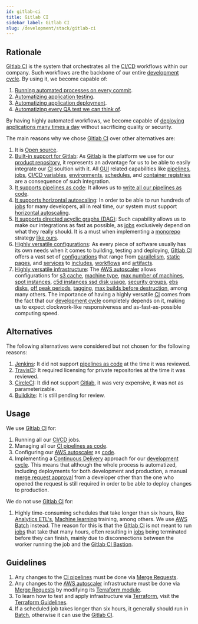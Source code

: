 ```yaml
---
id: gitlab-ci
title: Gitlab CI
sidebar_label: Gitlab CI
slug: /development/stack/gitlab-ci
---
```


## Rationale

[GItlab CI][GITLAB-CI]
is the system that orchestrates all the
[CI/CD](https://docs.gitlab.com/ee/ci/introduction/)
workflows within our company.
Such workflows are the backbone
of our entire
[development cycle][DEV-CYCLE].
By using it, we become capable of:

1. [Running automated processes on every commit](https://docs.gitlab.com/ee/ci/pipelines/).
1. [Automatizing application testing](https://gitlab.com/fluidattacks/product/-/blob/ee58e7a78990ef77ca032e4388d0e0bc49533799/integrates/.gitlab-ci.yml#L368).
1. [Automatizing application deployment](https://gitlab.com/fluidattacks/product/-/blob/ee58e7a78990ef77ca032e4388d0e0bc49533799/integrates/.gitlab-ci.yml#L130).
1. [Automatizing every QA test we can think of](https://gitlab.com/fluidattacks/product/-/blob/47d00a5ace02160becc82de533710f1155080b6d/.gitlab-ci.yml#L141).

By having highly automated workflows,
we become capable of
[deploying applications many times a day](https://gitlab.com/fluidattacks/product/-/commits/master)
without sacrificing quality or security.

The main reasons why we chose
[GItlab CI][GITLAB-CI]
over other alternatives are:

1. It is [Open source](https://opensource.com/resources/what-open-source).
1. [Built-in support for Gitlab][GITLAB]:
    As [Gitlab][GITLAB]
    is the platform we use
    for our [product repository](https://gitlab.com/fluidattacks/product),
    it represents an advantage for us
    to be able to easily integrate
    our [CI][GITLAB-CI] soultion with it.
    All [GUI](https://en.wikipedia.org/wiki/Graphical_user_interface)
    related capabilities like
    [pipelines](https://docs.gitlab.com/ee/ci/pipelines/),
    [jobs][JOBS],
    [CI/CD variables](https://docs.gitlab.com/ee/ci/variables/README.html),
    [environments](https://docs.gitlab.com/ee/ci/environments/),
    [schedules](https://docs.gitlab.com/ee/ci/pipelines/schedules.html),
    and
    [container registries](https://docs.gitlab.com/ee/user/packages/)
    are a consequence of such integration.
1. [It supports pipelines as code](https://about.gitlab.com/topics/ci-cd/pipeline-as-code/):
    It allows us to
    [write all our pipelines as code](https://gitlab.com/fluidattacks/product/-/blob/ee58e7a78990ef77ca032e4388d0e0bc49533799/.gitlab-ci.yml).
1. [It supports horizontal autoscaling][AUTOSCALE]:
    In order to be able to run
    hundreds of [jobs][JOBS]
    for many developers,
    all in real time,
    our system must support
    [horizontal autoscaling](https://www.section.io/blog/scaling-horizontally-vs-vertically/).
1. [It supports directed acyclic graphs (DAG)](https://docs.gitlab.com/ee/ci/directed_acyclic_graph/):
    Such capability allows us to make
    our integrations as fast as possible,
    as [jobs][JOBS]
    exclusively depend on what they really should.
    It is a must when implementing a [monorepo](https://en.wikipedia.org/wiki/Monorepo)
    strategy [like ours](https://gitlab.com/fluidattacks/product).
1. [Highly versatile configurations](https://docs.gitlab.com/ee/ci/yaml/):
    As every piece of software
    usually has its own needs
    when it comes to
    building, testing and deploying,
    [GItlab CI][GITLAB-CI]
    offers a vast set of
    [configurations](https://docs.gitlab.com/ee/ci/yaml/)
    that range from
    [parallelism](https://docs.gitlab.com/ee/ci/yaml/#parallel),
    [static pages](https://docs.gitlab.com/ee/ci/yaml/#pages),
    and [services](https://docs.gitlab.com/ee/ci/yaml/#services)
    to
    [includes](https://docs.gitlab.com/ee/ci/yaml/#include),
    [workflows](https://docs.gitlab.com/ee/ci/yaml/#workflow)
    and [artifacts](https://docs.gitlab.com/ee/ci/yaml/#artifacts).
1. [Highly versatile infrastructure](https://docs.gitlab.com/runner/configuration/advanced-configuration.html):
    The [AWS autoscaler][AUTOSCALE]
    allows configurations for
    [s3 cache](https://docs.gitlab.com/runner/configuration/runner_autoscale_aws/#the-runnerscache-section),
    [machine type](https://aws.amazon.com/ec2/instance-types/),
    [max number of machines](https://docs.gitlab.com/runner/configuration/runner_autoscale_aws/#the-global-section),
    [spot instances](https://docs.gitlab.com/runner/configuration/runner_autoscale_aws/#cutting-down-costs-with-amazon-ec2-spot-instances),
    [c5d instances ssd disk usage](https://gitlab.com/fluidattacks/product/-/blob/ee58e7a78990ef77ca032e4388d0e0bc49533799/makes/applications/makes/ci/src/config.toml#L56),
    [security groups](https://gitlab.com/fluidattacks/product/-/blob/ee58e7a78990ef77ca032e4388d0e0bc49533799/makes/applications/makes/ci/src/config.toml#L115),
    [ebs disks](https://gitlab.com/fluidattacks/product/-/blob/ee58e7a78990ef77ca032e4388d0e0bc49533799/makes/applications/makes/ci/src/config.toml#L118),
    [off peak periods](https://gitlab.com/fluidattacks/product/-/blob/ee58e7a78990ef77ca032e4388d0e0bc49533799/makes/applications/makes/ci/src/config.toml#L121),
    [tagging](https://gitlab.com/fluidattacks/product/-/blob/ee58e7a78990ef77ca032e4388d0e0bc49533799/makes/applications/makes/ci/src/config.toml#L232),
    [max builds before destruction](https://gitlab.com/fluidattacks/product/-/blob/ee58e7a78990ef77ca032e4388d0e0bc49533799/makes/applications/makes/ci/src/config.toml#L223),
    among many others.
    The importance of having
    a highly versatile [CI][GITLAB-CI]
    comes from the fact
    that our
    [development cycle][DEV-CYCLE]
    completely depends on it,
    making us to expect
    clockwork-like responsiveness
    and as-fast-as-possible
    computing speed.

## Alternatives

The following alternatives were considered
but not chosen for the following reasons:

1. [Jenkins](https://www.jenkins.io/):
    It did not support
    [pipelines as code](https://about.gitlab.com/topics/ci-cd/pipeline-as-code/)
    at the time it was reviewed.
1. [TravisCI](https://travis-ci.com/):
    It required licensing
    for private repositories
    at the time it was reviewed.
1. [CircleCI](https://circleci.com/):
    It did not support
    [Gitlab][GITLAB],
    it was very expensive,
    it was not as parameterizable.
1. [Buildkite](https://buildkite.com/):
    It is still pending for review.

## Usage

We use [GItlab CI][GITLAB-CI] for:

1. Running all our
    [CI/CD](https://docs.gitlab.com/ee/ci/introduction/) jobs.
1. Managing all our
    [CI pipelines as code](https://gitlab.com/fluidattacks/product/-/blob/47d00a5ace02160becc82de533710f1155080b6d/.gitlab-ci.yml).
1. Configuring our
    [AWS autoscaler][AUTOSCALE]
    as
    [code](https://gitlab.com/fluidattacks/product/-/tree/47d00a5ace02160becc82de533710f1155080b6d/makes/applications/makes/ci/src).
1. Implementing a
    [Continuous Delivery](https://semaphoreci.com/blog/2017/07/27/what-is-the-difference-between-continuous-integration-continuous-deployment-and-continuous-delivery.html)
    approach for our
    [development cycle][DEV-CYCLE].
    This means that although the whole process is automatized,
    including deployments
    for both development and production,
    a manual [merge request approval](https://docs.gitlab.com/ee/user/project/merge_requests/approvals/)
    from a developer other than the one
    who opened the request
    is still required in order to
    be able to deploy changes to production.

We do not use [GItlab CI][GITLAB-CI] for:

1. Highly time-consuming schedules
    that take longer than six hours,
    like
    [Analytics ETL's](https://en.wikipedia.org/wiki/Extract,_transform,_load),
    [Machine learning](https://en.wikipedia.org/wiki/Machine_learning) training,
    among others.
    We use [AWS Batch](/development/stack/aws/batch/) instead.
    The reason for this is that the
    [GItlab CI][GITLAB-CI]
    is not meant to run
    [jobs][JOBS]
    that take that many hours,
    often resulting in
    [jobs][JOBS]
    being terminated
    before they can finish,
    mainly due to disconnections between the
    worker running the job and the
    [Gitlab CI Bastion](https://docs.gitlab.com/runner/configuration/autoscale.html).

## Guidelines

1. Any changes to the
    [CI pipelines](https://gitlab.com/fluidattacks/product/-/blob/47d00a5ace02160becc82de533710f1155080b6d/.gitlab-ci.yml)
    must be done via
    [Merge Requests](https://docs.gitlab.com/ee/user/project/merge_requests/).
1. Any changes to the
    [AWS autoscaler][AUTOSCALE]
    infrastructure must be done via
    [Merge Requests](https://docs.gitlab.com/ee/user/project/merge_requests/)
    by modifying its
    [Terraform module](https://gitlab.com/fluidattacks/product/-/tree/47d00a5ace02160becc82de533710f1155080b6d/makes/applications/makes/ci/src/terraform).
1. To learn how to test and apply infrastructure
    via [Terraform](/development/stack/terraform),
    visit the
    [Terraform Guidelines](/development/stack/terraform#guidelines).
1. If a scheduled job
    takes longer than six hours,
    it generally should run in [Batch](/development/stack/aws/batch/),
    otherwise it can use
    the [Gitlab CI][GITLAB-CI].

[GITLAB]: /development/stack/gitlab
[GITLAB-CI]: https://docs.gitlab.com/ee/ci/
[DEV-CYCLE]: https://about.gitlab.com/stages-devops-lifecycle/
[JOBS]: https://docs.gitlab.com/ee/ci/jobs/
[AUTOSCALE]: https://docs.gitlab.com/runner/configuration/runner_autoscale_aws/
